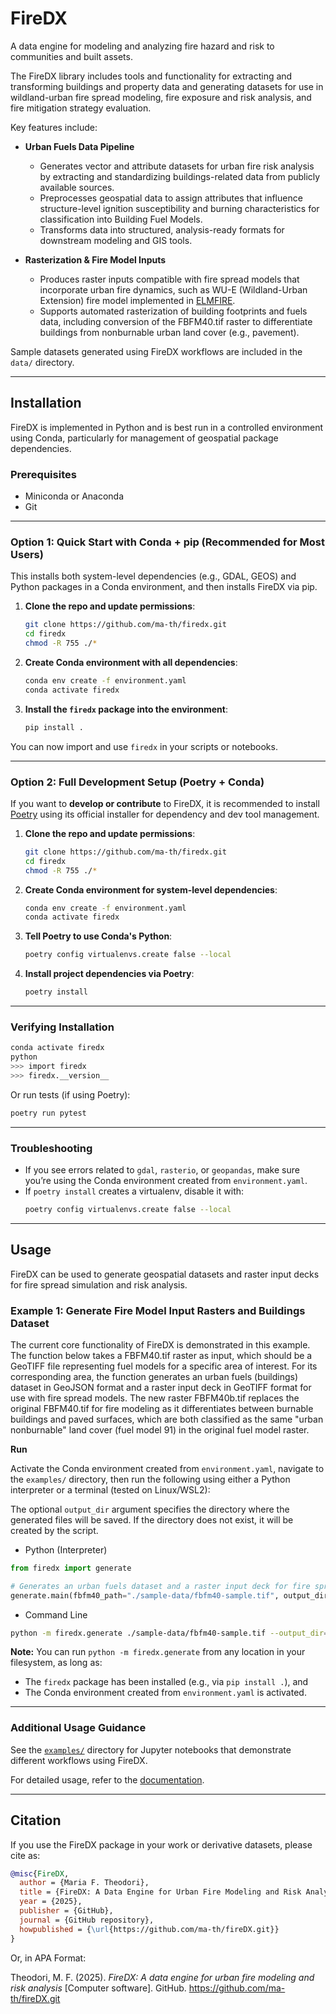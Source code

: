 # **FireDX**

A data engine for modeling and analyzing fire hazard and risk to communities and built assets. 

The FireDX library includes tools and functionality for extracting and transforming buildings and property data and generating datasets for use in wildland-urban fire spread modeling, fire exposure and risk analysis, and fire mitigation strategy evaluation.

Key features include: 

- **Urban Fuels Data Pipeline**
  - Generates vector and attribute datasets for urban fire risk analysis by extracting and standardizing buildings-related data from publicly available sources.
  - Preprocesses geospatial data to assign attributes that influence structure-level ignition susceptibility and burning characteristics for classification into Building Fuel Models.
  - Transforms data into structured, analysis-ready formats for downstream modeling and GIS tools.
  
- **Rasterization & Fire Model Inputs**
  - Produces raster inputs compatible with fire spread models that incorporate urban fire dynamics, such as WU-E (Wildland-Urban Extension) fire model implemented in [ELMFIRE](https://github.com/lautenberger/elmfire).
  - Supports automated rasterization of building footprints and fuels data, including conversion of the FBFM40.tif raster to differentiate buildings from nonburnable urban land cover (e.g., pavement).


Sample datasets generated using FireDX workflows are included in the `data/` directory.

---

## Installation

FireDX is implemented in Python and is best run in a controlled environment using Conda, particularly for management of geospatial package dependencies.

### **Prerequisites**

- Miniconda or Anaconda
- Git

---

### Option 1: Quick Start with Conda + pip (Recommended for Most Users)

This installs both system-level dependencies (e.g., GDAL, GEOS) and Python packages in a Conda environment, and then installs FireDX via pip.

1. **Clone the repo and update permissions**:
   ```bash
   git clone https://github.com/ma-th/firedx.git
   cd firedx
   chmod -R 755 ./*
   ```

2. **Create Conda environment with all dependencies**:
   ```bash
   conda env create -f environment.yaml
   conda activate firedx
   ```

3. **Install the `firedx` package into the environment**:
   ```bash
   pip install .
   ```

You can now import and use `firedx` in your scripts or notebooks.

---

### Option 2: Full Development Setup (Poetry + Conda)

If you want to **develop or contribute** to FireDX, it is recommended to install [Poetry](https://python-poetry.org/docs/#installing-with-the-official-installer) using its official installer for dependency and dev tool management.


1. **Clone the repo and update permissions**:
   ```bash
   git clone https://github.com/ma-th/firedx.git
   cd firedx
   chmod -R 755 ./*
   ```

2. **Create Conda environment for system-level dependencies**:
   ```bash
   conda env create -f environment.yaml
   conda activate firedx
   ```

3. **Tell Poetry to use Conda's Python**:
   ```bash
   poetry config virtualenvs.create false --local
   ```

4. **Install project dependencies via Poetry**:
   ```bash
   poetry install
   ```

---

### Verifying Installation


```bash
conda activate firedx
python
>>> import firedx
>>> firedx.__version__
```

Or run tests (if using Poetry):

```bash
poetry run pytest
```

---

### Troubleshooting

- If you see errors related to `gdal`, `rasterio`, or `geopandas`, make sure you’re using the Conda environment created from `environment.yaml`.
- If `poetry install` creates a virtualenv, disable it with:
  ```bash
  poetry config virtualenvs.create false --local
  ```


---


## **Usage**

FireDX can be used to generate geospatial datasets and raster input decks for fire spread simulation and risk analysis. 

### Example 1: Generate Fire Model Input Rasters and Buildings Dataset

The current core functionality of FireDX is demonstrated in this example. The function below takes a FBFM40.tif raster as input, which should be a GeoTIFF file representing fuel models for a specific area of interest. For its corresponding area, the function generates an urban fuels (buildings) dataset in GeoJSON format and a raster input deck in GeoTIFF format for use with fire spread models. The new raster FBFM40b.tif replaces the original FBFM40.tif for fire modeling as it differentiates between burnable buildings and paved surfaces, which are both classified as the same "urban nonburnable" land cover (fuel model 91) in the original fuel model raster.

**Run**

Activate the Conda environment created from `environment.yaml`, navigate to the `examples/` directory, then run the following using either a Python interpreter or a terminal (tested on Linux/WSL2):

The optional `output_dir` argument specifies the directory where the generated files will be saved. If the directory does not exist, it will be created by the script.

- Python (Interpreter)

```python
from firedx import generate

# Generates an urban fuels dataset and a raster input deck for fire spread modeling
generate.main(fbfm40_path="./sample-data/fbfm40-sample.tif", output_dir="./sample-data/generated/")
```

- Command Line

```bash
python -m firedx.generate ./sample-data/fbfm40-sample.tif --output_dir=./sample-data/generated/
```

**Note:** You can run `python -m firedx.generate` from any location in your filesystem, as long as:
- The `firedx` package has been installed (e.g., via `pip install .`), and
- The Conda environment created from `environment.yaml` is activated.

---

### Additional Usage Guidance

See the [`examples/`](./examples/) directory for Jupyter notebooks that demonstrate different workflows using FireDX.

For detailed usage, refer to the [documentation](docs/USAGE.md).

---

## **Citation**

If you use the FireDX package in your work or derivative datasets, please cite as:


```bibtex
@misc{FireDX,
  author = {Maria F. Theodori},
  title = {FireDX: A Data Engine for Urban Fire Modeling and Risk Analysis},
  year = {2025},
  publisher = {GitHub},
  journal = {GitHub repository},
  howpublished = {\url{https://github.com/ma-th/fireDX.git}}
}
```

Or, in APA Format:

Theodori, M. F. (2025). _FireDX: A data engine for urban fire modeling and risk analysis_ [Computer software]. GitHub. https://github.com/ma-th/fireDX.git

